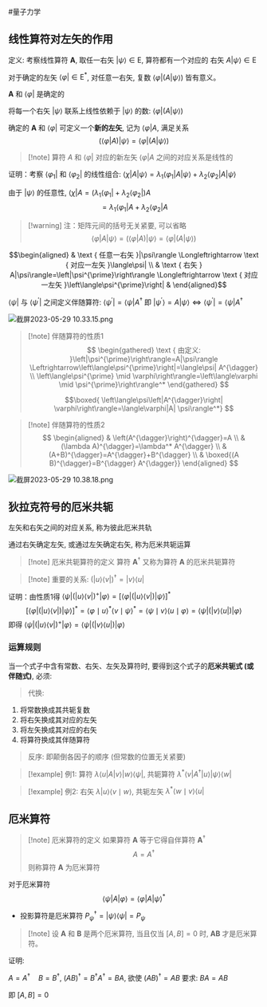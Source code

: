 #量子力学 


## 线性算符对左矢的作用

定义: 考察线性算符 $\boldsymbol{A}$, 取任一右矢 $|\psi\rangle \in \mathrm{E}$, 算符都有一个对应的 右矢 $A|\psi\rangle \in \mathrm{E}$

对于确定的左矢 $\langle\varphi| \in \mathrm{E}^*$, 对任意一右矢, 复数 $\langle\varphi|(A|\psi\rangle)$ 皆有意义。

$\boldsymbol{A}$ 和 $\langle\varphi|$ 是确定的

将每一个右矢 $|\psi\rangle$ 联系上线性依赖于 $|\psi\rangle$ 的数: $\langle\varphi|(A|\psi\rangle)$

确定的 $\boldsymbol{A}$ 和 $\langle\varphi|$ 可定义一个**新的左矢**, 记为 $\langle\varphi| A$, 满足关系
$$
(\langle\varphi| A)|\psi\rangle=\langle\varphi|(A|\psi\rangle)
$$


>[!note] 算符 $A$ 和 $\langle\varphi|$ 对应的新左矢 $\langle\varphi| A$ 之间的对应关系是线性的


证明：考察 $\left\langle\varphi_1\right|$ 和 $\left\langle\varphi_2\right|$ 的线性组合: $\langle\chi|A|\psi\rangle=\lambda_1\left\langle\varphi_1\right|A|\psi\rangle+\lambda_2\left\langle\varphi_2\right|A|\psi\rangle$

由于 $|\psi\rangle$ 的任意性, $\langle\chi| A=\left(\lambda_1\left\langle\varphi_1\right|+\lambda_2\left\langle\varphi_2\right|\right) A$
$$
=\lambda_1\left\langle\varphi_1\right| A+\lambda_2\left\langle\varphi_2\right| A
$$

>[!warning] 注：矩阵元间的括号无关紧要, 可以省略
>$$
\langle\varphi|A| \psi\rangle=(\langle\varphi| A)|\psi\rangle=\langle\varphi|(A|\psi\rangle)
>$$


$$\begin{aligned} & \text { 任意一右矢 }|\psi\rangle \Longleftrightarrow \text { 对应一左矢 }\langle\psi| \\ & \text { 右矢 } A|\psi\rangle=\left|\psi^{\prime}\right\rangle \Longleftrightarrow \text { 对应一左矢 }\left\langle\psi^{\prime}\right|  & \end{aligned}$$

$\langle\psi|$ 与 $\left\langle\psi^{\prime}\right|$ 之间定义伴随算符: $\left\langle\psi^{\prime}\right|=\langle\psi| A^{\dagger}$ 即 $\left|\psi^{\prime}\right\rangle=A|\psi\rangle \Leftrightarrow\left\langle\psi^{\prime}\right|=\langle\psi| A^{\dagger}$

![截屏2023-05-29 10.33.15.png](https://obsidian-1317758465.cos.ap-shanghai.myqcloud.com/images/%E6%88%AA%E5%B1%8F2023-05-29%2010.33.15.png)
>[!note] 伴随算符的性质1
>$$
\begin{gathered}
\text { 由定义: }\left|\psi^{\prime}\right\rangle=A|\psi\rangle \Leftrightarrow\left\langle\psi^{\prime}\right|=\langle\psi| A^{\dagger} \\
\left\langle\psi^{\prime} \mid \varphi\right\rangle=\left\langle\varphi \mid \psi^{\prime}\right\rangle^*
\end{gathered}
>$$
>
>$$\boxed{
\left\langle\psi\left|A^{\dagger}\right| \varphi\right\rangle=\langle\varphi|A| \psi\rangle^*}
>$$


>[!note] 伴随算符的性质2
>$$
\begin{aligned}
& \left(A^{\dagger}\right)^{\dagger}=A \\
& (\lambda A)^{\dagger}=\lambda^* A^{\dagger} \\
& (A+B)^{\dagger}=A^{\dagger}+B^{\dagger} \\
& \boxed{(A B)^{\dagger}=B^{\dagger} A^{\dagger}}
\end{aligned}
>$$


![截屏2023-05-29 10.38.18.png](https://obsidian-1317758465.cos.ap-shanghai.myqcloud.com/images/%E6%88%AA%E5%B1%8F2023-05-29%2010.38.18.png)

## 狄拉克符号的厄米共轭


左矢和右矢之间的对应关系, 称为彼此厄米共轨 

通过右矢确定左矢, 或通过左矢确定右矢, 称为厄米共轭运算 

>[!note] 厄米共轭算符的定义
>算符 $\boldsymbol{A}^{\dagger}$ 又称为算符 $\boldsymbol{A}$ 的厄米共轭算符

>[!note] 重要的关系: $(|u\rangle\langle v|)^{\dagger}=|v\rangle\langle u|$

证明：由性质1得 $\left\langle\psi\left|(|u\rangle\langle v|)^{+}\right| \varphi\right\rangle=[\langle\varphi|(|u\rangle\langle v|)| \psi\rangle]^*$
$$
[\langle\varphi|(|u\rangle\langle v|)| \psi\rangle]^*=\langle\varphi \mid u\rangle^*\langle v \mid \psi\rangle^*=\langle\psi \mid v\rangle\langle u \mid \varphi\rangle=\langle\psi|(|v\rangle\langle u|)| \varphi\rangle
$$
即得 $\left\langle\psi\left|(|u\rangle\langle v|)^{+}\right| \varphi\right\rangle=\langle\psi|(|v\rangle\langle u|)| \varphi\rangle$

### 运算规则

当一个式子中含有常数、右矢、左矢及算符时, 要得到这个式子的**厄米共轭式 (或伴随式)**, 必须:

>代换:
1. 将常数换成其共轭复数 
2. 将右矢换成其对应的左矢 
3. 将左矢换成其对应的右矢 
4. 将算符换成其伴随算符

>反序: 即颠倒各因子的顺序 (但常数的位置无关紧要)



>[!example] 例1:
>算符 $\lambda\langle u|A| v\rangle|w\rangle\langle\psi|$, 共轭算符 $\lambda^*\left\langle v\left|A^{\dagger}\right| u\right\rangle|\psi\rangle\langle w|$


>[!example] 例2: 
>右矢 $\lambda|u\rangle\langle v \mid w\rangle$, 共轭左矢 $\lambda^*\langle w \mid v\rangle\langle u|$


## 厄米算符

>[!note] 厄米算符的定义
>如果算符 $\boldsymbol{A}$ 等于它得自伴算符 $\boldsymbol{A}^{\dagger}$
>$$
A=A^{\dagger}
>$$
>则称算符 $\boldsymbol{A}$ 为厄米算符


对于厄米算符
$$
\langle\psi|A| \varphi\rangle=\langle\varphi|A| \psi\rangle^*
$$
* 投影算符是厄米算符 $P_\psi^{\dagger}=|\psi\rangle\langle\psi|=P_\psi$

>[!note] 设 $\boldsymbol{A}$ 和 $\boldsymbol{B}$ 是两个厄米算符, 当且仅当 $[A, B]=0$ 时, $\boldsymbol{A} \boldsymbol{B}$ 才是厄米算符。

证明:

$A=A^{\dagger} \quad B=B^{\dagger}$, $(A B)^{\dagger}=B^{\dagger} A^{\dagger}=B A$, 欲使 $(A B)^{\dagger}=A B$ 要求: $B A=A B$

即 $[A, B]=0$